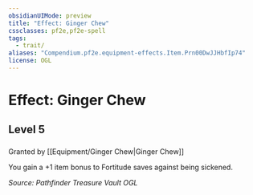 ```yaml
---
obsidianUIMode: preview
title: "Effect: Ginger Chew"
cssclasses: pf2e,pf2e-spell
tags:
  - trait/
aliases: "Compendium.pf2e.equipment-effects.Item.Prn00DwJJHbfIp74"
license: OGL
---
```

# Effect: Ginger Chew
## Level 5
### 






Granted by [[Equipment/Ginger Chew|Ginger Chew]]

You gain a +1 item bonus to Fortitude saves against being sickened.

*Source: Pathfinder Treasure Vault*
*OGL*